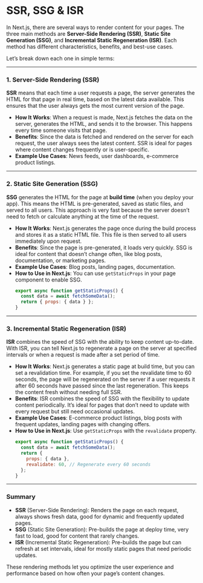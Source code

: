 # SSR, SSG & ISR

In Next.js, there are several ways to render content for your pages. The three main methods are **Server-Side Rendering (SSR)**, **Static Site Generation (SSG)**, and **Incremental Static Regeneration (ISR)**. Each method has different characteristics, benefits, and best-use cases.

Let’s break down each one in simple terms:

---

### 1. Server-Side Rendering (SSR)
**SSR** means that each time a user requests a page, the server generates the HTML for that page in real time, based on the latest data available. This ensures that the user always gets the most current version of the page.

- **How It Works**: When a request is made, Next.js fetches the data on the server, generates the HTML, and sends it to the browser. This happens every time someone visits that page.
- **Benefits**: Since the data is fetched and rendered on the server for each request, the user always sees the latest content. SSR is ideal for pages where content changes frequently or is user-specific.
- **Example Use Cases**: News feeds, user dashboards, e-commerce product listings.


---

### 2. Static Site Generation (SSG)
**SSG** generates the HTML for the page at **build time** (when you deploy your app). This means the HTML is pre-generated, saved as static files, and served to all users. This approach is very fast because the server doesn’t need to fetch or calculate anything at the time of the request.

- **How It Works**: Next.js generates the page once during the build process and stores it as a static HTML file. This file is then served to all users immediately upon request.
- **Benefits**: Since the page is pre-generated, it loads very quickly. SSG is ideal for content that doesn’t change often, like blog posts, documentation, or marketing pages.
- **Example Use Cases**: Blog posts, landing pages, documentation.
- **How to Use in Next.js**: You can use `getStaticProps` in your page component to enable SSG.
  ```jsx
  export async function getStaticProps() {
    const data = await fetchSomeData();
    return { props: { data } };
  }
  ```

---

### 3. Incremental Static Regeneration (ISR)
**ISR** combines the speed of SSG with the ability to keep content up-to-date. With ISR, you can tell Next.js to regenerate a page on the server at specified intervals or when a request is made after a set period of time.

- **How It Works**: Next.js generates a static page at build time, but you can set a revalidation time. For example, if you set the revalidate time to 60 seconds, the page will be regenerated on the server if a user requests it after 60 seconds have passed since the last regeneration. This keeps the content fresh without needing full SSR.
- **Benefits**: ISR combines the speed of SSG with the flexibility to update content periodically. It’s ideal for pages that don’t need to update with every request but still need occasional updates.
- **Example Use Cases**: E-commerce product listings, blog posts with frequent updates, landing pages with changing offers.
- **How to Use in Next.js**: Use `getStaticProps` with the `revalidate` property.
  ```jsx
  export async function getStaticProps() {
    const data = await fetchSomeData();
    return {
      props: { data },
      revalidate: 60, // Regenerate every 60 seconds
    };
  }
  ```

---

### Summary
- **SSR** (Server-Side Rendering): Renders the page on each request, always shows fresh data, good for dynamic and frequently updated pages.
- **SSG** (Static Site Generation): Pre-builds the page at deploy time, very fast to load, good for content that rarely changes.
- **ISR** (Incremental Static Regeneration): Pre-builds the page but can refresh at set intervals, ideal for mostly static pages that need periodic updates.

These rendering methods let you optimize the user experience and performance based on how often your page’s content changes.